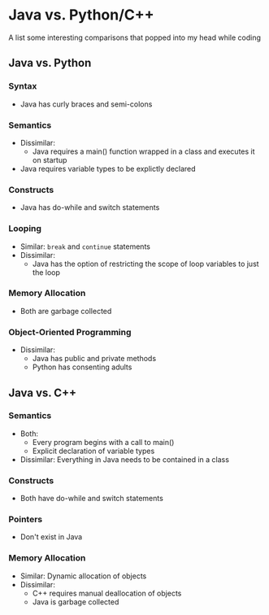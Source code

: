 # Java vs. Python/C++

A list some interesting comparisons that popped into my head while coding

## Java vs. Python
### Syntax
 * Java has curly braces and semi-colons

### Semantics
 * Dissimilar:
    * Java requires a main() function wrapped in a class and executes it on startup
  * Java requires variable types to be explictly declared

### Constructs
 * Java has do-while and switch statements

### Looping
 * Similar: `break` and `continue` statements
 * Dissimilar:
   * Java has the option of restricting the scope of loop variables to just the loop

### Memory Allocation
 * Both are garbage collected
 
### Object-Oriented Programming
 * Dissimilar:
   * Java has public and private methods
   * Python has consenting adults

## Java vs. C++
### Semantics
 * Both:
   * Every program begins with a call to main()
   * Explicit declaration of variable types
 * Dissimilar: Everything in Java needs to be contained in a class

### Constructs
 * Both have do-while and switch statements

### Pointers
 * Don't exist in Java

### Memory Allocation
* Similar: Dynamic allocation of objects
* Dissimilar:
  * C++ requires manual deallocation of objects
  * Java is garbage collected
  
